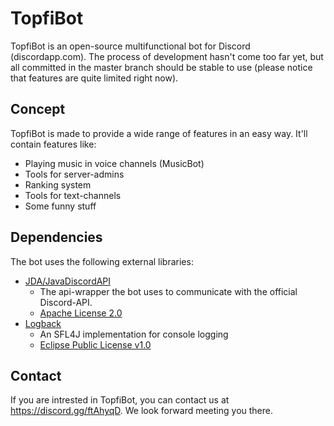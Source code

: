 # TopfiBot
TopfiBot is an open-source multifunctional bot for Discord (discordapp.com). The process of development hasn't come too far yet, 
but all committed in the master branch should be stable to use (please notice that features are quite limited right now).
## Concept
TopfiBot is made to provide a wide range of features in an easy way. 
It'll contain features like:
- Playing music in voice channels (MusicBot)
- Tools for server-admins
- Ranking system
- Tools for text-channels
- Some funny stuff
## Dependencies
The bot uses the following external libraries:
- [JDA/JavaDiscordAPI](https://github.com/DV8FromTheWorld/JDA)
    - The api-wrapper the bot uses to communicate with the official Discord-API. 
    - [Apache License 2.0](https://www.apache.org/licenses/LICENSE-2.0)
- [Logback](https://github.com/qos-ch/logback)
    - An SFL4J implementation for console logging
    - [Eclipse Public License v1.0](https://www.eclipse.org/legal/epl-v10.html)
## Contact
If you are intrested in TopfiBot, you can contact us at https://discord.gg/ftAhyqD. We look forward meeting you there.
